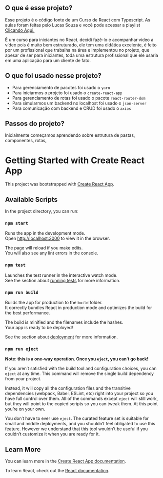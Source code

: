 ## O que é esse projeto?

Esse projeto é o código fonte de um Curso de React com Typescript.
As aulas foram feitas pelo Lucas Souza e você pode acessar a playlist [Clicando Aqui.](https://www.youtube.com/watch?v=1bEbBkWc4-I&list=PL29TaWXah3iZktD5o1IHbc7JDqG_80iOm)

É um curso para iniciantes no React, decidi fazê-lo e acompanhar vídeo a vídeo pois é muito bem estruturado, ele tem uma didática excelente, é feito por um profissional que trabalha na área e implementou no projeto, que apesar de ser para iniciantes, toda uma estrutura profissional que ele usaria em uma aplicação para um cliente de fato.

## O que foi usado nesse projeto?

- Para gerenciamento de pacotes foi usado o `yarn`
- Para iniciarmos o projeto foi usado o `create-react-app`
- Para gerenciamento de rotas foi usado o pacote `react-router-dom`
- Para simularmos um backend no localhost foi usado o `json-server`
- Para comunicação com backend e CRUD foi usado o `axios`

## Passos do projeto?

Inicialmente começamos aprendendo sobre estrutura de pastas, componentes, rotas, 

# Getting Started with Create React App

This project was bootstrapped with [Create React App](https://github.com/facebook/create-react-app).

## Available Scripts

In the project directory, you can run:

### `npm start`

Runs the app in the development mode.\
Open [http://localhost:3000](http://localhost:3000) to view it in the browser.

The page will reload if you make edits.\
You will also see any lint errors in the console.

### `npm test`

Launches the test runner in the interactive watch mode.\
See the section about [running tests](https://facebook.github.io/create-react-app/docs/running-tests) for more information.

### `npm run build`

Builds the app for production to the `build` folder.\
It correctly bundles React in production mode and optimizes the build for the best performance.

The build is minified and the filenames include the hashes.\
Your app is ready to be deployed!

See the section about [deployment](https://facebook.github.io/create-react-app/docs/deployment) for more information.

### `npm run eject`

**Note: this is a one-way operation. Once you `eject`, you can’t go back!**

If you aren’t satisfied with the build tool and configuration choices, you can `eject` at any time. This command will remove the single build dependency from your project.

Instead, it will copy all the configuration files and the transitive dependencies (webpack, Babel, ESLint, etc) right into your project so you have full control over them. All of the commands except `eject` will still work, but they will point to the copied scripts so you can tweak them. At this point you’re on your own.

You don’t have to ever use `eject`. The curated feature set is suitable for small and middle deployments, and you shouldn’t feel obligated to use this feature. However we understand that this tool wouldn’t be useful if you couldn’t customize it when you are ready for it.

## Learn More

You can learn more in the [Create React App documentation](https://facebook.github.io/create-react-app/docs/getting-started).

To learn React, check out the [React documentation](https://reactjs.org/).
